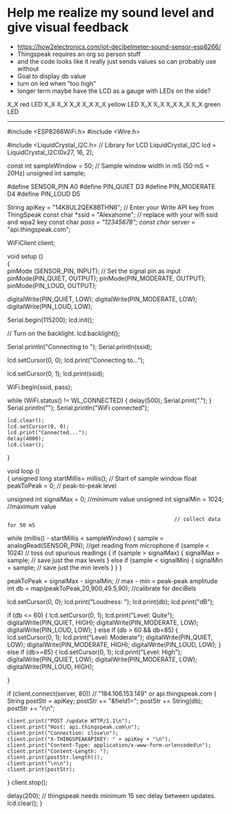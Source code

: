 # Help me realize my sound level and give visual feedback

- https://how2electronics.com/iot-decibelmeter-sound-sensor-esp8266/
- Thingspeak requires an org so person stuff 
- and the code looks like it really just sends values so can probably use without 
- Goal to display db value
- turn on led when "too high"
- longer term maybe have the LCD as a gauge with LEDs on the side?

X_X red LED
X_X
X_X
X_X
X_X
X_X yellow LED
X_X
X_X
X_X
X_X
X_X green LED

---

#include <ESP8266WiFi.h>
#include <Wire.h>
 
#include <LiquidCrystal_I2C.h> // Library for LCD
LiquidCrystal_I2C lcd = LiquidCrystal_I2C(0x27, 16, 2);
 
const int sampleWindow = 50;                              // Sample window width in mS (50 mS = 20Hz)
unsigned int sample;
 
#define SENSOR_PIN A0
#define PIN_QUIET D3
#define PIN_MODERATE D4
#define PIN_LOUD D5
 
String apiKey = "14K8UL2QEK8BTHN6"; // Enter your Write API key from ThingSpeak
const char *ssid = "Alexahome";     // replace with your wifi ssid and wpa2 key
const char *pass = "12345678";
const char* server = "api.thingspeak.com";
 
WiFiClient client;
 
void setup ()  
{   
  pinMode (SENSOR_PIN, INPUT); // Set the signal pin as input  
  pinMode(PIN_QUIET, OUTPUT);
  pinMode(PIN_MODERATE, OUTPUT);
  pinMode(PIN_LOUD, OUTPUT); 
 
  digitalWrite(PIN_QUIET, LOW);
  digitalWrite(PIN_MODERATE, LOW);
  digitalWrite(PIN_LOUD, LOW);
  
  Serial.begin(115200);
  lcd.init();
 
  // Turn on the backlight.
  lcd.backlight();
 
  Serial.println("Connecting to ");
  Serial.println(ssid);
  
  lcd.setCursor(0, 0);
  lcd.print("Connecting to...");
 
  lcd.setCursor(0, 1);
  lcd.print(ssid);
 
  WiFi.begin(ssid, pass);
 
  while (WiFi.status() != WL_CONNECTED)
  {
    delay(500);
    Serial.print(".");
  }
    Serial.println("");
    Serial.println("WiFi connected");
    
    lcd.clear();
    lcd.setCursor(0, 0);
    lcd.print("Connected...");
    delay(4000);
    lcd.clear();
}  
 
   
void loop ()  
{ 
   unsigned long startMillis= millis();                   // Start of sample window
   float peakToPeak = 0;                                  // peak-to-peak level
 
   unsigned int signalMax = 0;                            //minimum value
   unsigned int signalMin = 1024;                         //maximum value
 
                                                          // collect data for 50 mS
   while (millis() - startMillis < sampleWindow)
   {
      sample = analogRead(SENSOR_PIN);                    //get reading from microphone
      if (sample < 1024)                                  // toss out spurious readings
      {
         if (sample > signalMax)
         {
            signalMax = sample;                           // save just the max levels
         }
         else if (sample < signalMin)
         {
            signalMin = sample;                           // save just the min levels
         }
      }
   }
 
   peakToPeak = signalMax - signalMin;                    // max - min = peak-peak amplitude
   int db = map(peakToPeak,20,900,49.5,90);             //calibrate for deciBels
 
  lcd.setCursor(0, 0);
  lcd.print("Loudness: ");
  lcd.print(db);
  lcd.print("dB");
  
  if (db <= 60)
  {
    lcd.setCursor(0, 1);
    lcd.print("Level: Quite");
    digitalWrite(PIN_QUIET, HIGH);
    digitalWrite(PIN_MODERATE, LOW);
    digitalWrite(PIN_LOUD, LOW);
  }
  else if (db > 60 && db<85)
  {
    lcd.setCursor(0, 1);
    lcd.print("Level: Moderate");
    digitalWrite(PIN_QUIET, LOW);
    digitalWrite(PIN_MODERATE, HIGH);
    digitalWrite(PIN_LOUD, LOW);
  }
  else if (db>=85)
  {
    lcd.setCursor(0, 1);
    lcd.print("Level: High");
    digitalWrite(PIN_QUIET, LOW);
    digitalWrite(PIN_MODERATE, LOW);
    digitalWrite(PIN_LOUD, HIGH);
 
  }
   
 
  if (client.connect(server, 80)) // "184.106.153.149" or api.thingspeak.com
  {
    String postStr = apiKey;
    postStr += "&field1=";
    postStr += String(db);
    postStr += "r\n";
    
    client.print("POST /update HTTP/1.1\n");
    client.print("Host: api.thingspeak.com\n");
    client.print("Connection: close\n");
    client.print("X-THINGSPEAKAPIKEY: " + apiKey + "\n");
    client.print("Content-Type: application/x-www-form-urlencoded\n");
    client.print("Content-Length: ");
    client.print(postStr.length());
    client.print("\n\n");
    client.print(postStr);
   
  }
    client.stop();
 
   delay(200);      // thingspeak needs minimum 15 sec delay between updates.
   lcd.clear();
}